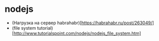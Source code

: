 # nodejs

- (Нагрузка на сервер habrahabr)[https://habrahabr.ru/post/263049/]
- (file system tutorial)[http://www.tutorialspoint.com/nodejs/nodejs_file_system.htm]

